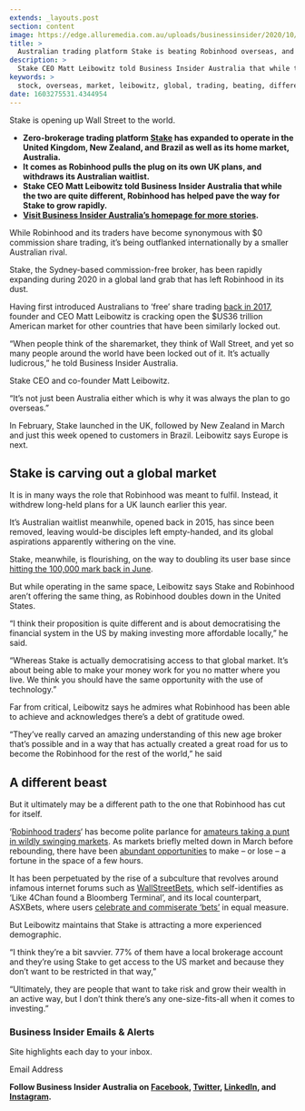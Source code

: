 ```yaml
--- 
extends: _layouts.post 
section: content 
image: https://edge.alluremedia.com.au/uploads/businessinsider/2020/10/phone_markets.jpg 
title: > 
  Australian trading platform Stake is beating Robinhood overseas, and says its traders aren't just gambling on the stock market 
description: > 
  Stake CEO Matt Leibowitz told Business Insider Australia that while the two are quite different, Robinhood has helped pave the way for Stake to grow rapidly.Visit Business Insider Australia’s homepage for more stories.While Robinhood and its traders have become synonymous with $0 commission share trading, it’s being outflanked internationally by a smaller Australian rival.But while operating in the same space, Leibowitz says Stake and Robinhood aren’t offering the same thing, as Robinhood doubles down in the United States.Email Address JoinFollow Business Insider Australia on Facebook, Twitter, LinkedIn, and Instagram. 
keywords: > 
  stock, overseas, market, leibowitz, global, trading, beating, different, business, stake, traders, platform, gambling, way, robinhood, think, insider 
date: 1603275531.4344954 
--- 
```

<div><a href="https://edge.alluremedia.com.au/uploads/businessinsider/2020/10/phone_markets.jpg" rel="modal"><img src="https://edge.alluremedia.com.au/uploads/businessinsider/2020/10/phone_markets.jpg" class="size_primary" alt=""></a>Stake is opening up Wall Street to the world.<ul>
<li>
<strong>Zero-brokerage trading platform <a href="https://www.businessinsider.com.au/stake-australia-users-wall-street-volatility-expansion-2020-6" rel="noopener" target="_blank">Stake</a> has expanded to operate in the United Kingdom, New Zealand, and Brazil as well as its home market, Australia.</strong>
</li>
<li>
<strong>It comes as Robinhood pulls the plug on its own UK plans, and withdraws its Australian waitlist.</strong>
</li>
<li>
<strong>Stake CEO Matt Leibowitz told Business Insider Australia that while the two are quite different, Robinhood has helped pave the way for Stake to grow rapidly.</strong>
</li>
<li>
<strong><a href="https://www.businessinsider.com.au">Visit Business Insider Australia&#8217;s homepage for more stories</a>.</strong>
</li>
</ul>

<p>While Robinhood and its traders have become synonymous with $0 commission share trading, it&#8217;s being outflanked internationally by a smaller Australian rival.</p><p class="brightcove-video-related"></p>
<p class="bightcove-close-video-cross" alt="Close video"></p>
<p class="bightcove-close-video-swipe"></p>
<p class="vjs-playlist-player-container">

</p>
<p class="brightcove-video-title"></p>
<p>Stake, the Sydney-based commission-free broker, has been rapidly expanding during 2020 in a global land grab that has left Robinhood in its dust.</p>
<p>Having first introduced Australians to &#8216;free&#8217; share trading <a href="https://www.businessinsider.com.au/aussie-company-stake-lets-you-trade-us-shares-from-your-phone-opening-up-wall-street-for-your-trading-side-hustle-2019-10" rel="noopener" target="_blank">back in 2017</a>, founder and CEO Matt Leibowitz is cracking open the $US36 trillion American market for other countries that have been similarly locked out.</p>
<p>&#8220;When people think of the sharemarket, they think of Wall Street, and yet so many people around the world have been locked out of it. It&#8217;s actually ludicrous,&#8221; he told Business Insider Australia.</p>
<a href="https://edge.alluremedia.com.au/uploads/businessinsider/2020/10/Stake-Matt.jpg" rel="modal"><img src="https://edge.alluremedia.com.au/uploads/businessinsider/2020/10/Stake-Matt.jpg" class="size_primary" alt=""></a>Stake CEO and co-founder Matt Leibowitz.<p>&#8220;It&#8217;s not just been Australia either which is why it was always the plan to go overseas.&#8221;</p>
<p>In February, Stake launched in the UK, followed by New Zealand in March and just this week opened to customers in Brazil. Leibowitz says Europe is next.</p>
<h2> Stake is carving out a global market </h2>
<p>It is in many ways the role that Robinhood was meant to fulfil. Instead, it withdrew long-held plans for a UK launch earlier this year. </p>
<p>It&#8217;s Australian waitlist meanwhile, opened back in 2015, has since been removed, leaving would-be disciples left empty-handed, and its global aspirations apparently withering on the vine.</p>
<p>Stake, meanwhile, is flourishing, on the way to doubling its user base since <a href="https://www.businessinsider.com.au/stake-australia-users-wall-street-volatility-expansion-2020-6" rel="noopener" target="_blank">hitting the 100,000 mark back in June</a>. </p>
<p>But while operating in the same space, Leibowitz says Stake and Robinhood aren&#8217;t offering the same thing, as Robinhood doubles down in the United States.</p>
<p>&#8220;I think their proposition is quite different and is about democratising the financial system in the US by making investing more affordable locally,&#8221; he said.</p>
<p>&#8220;Whereas Stake is actually democratising access to that global market. It&#8217;s about being able to make your money work for you no matter where you live. We think you should have the same opportunity with the use of technology.&#8221;</p>
<p>Far from critical, Leibowitz says he admires what Robinhood has been able to achieve and acknowledges there&#8217;s a debt of gratitude owed.</p>
<p>&#8220;They&#8217;ve really carved an amazing understanding of this new age broker that&#8217;s possible and in a way that has actually created a great road for us to become the Robinhood for the rest of the world,&#8221; he said</p>
<h2> A different beast </h2>
<p>But it ultimately may be a different path to the one that Robinhood has cut for itself. </p>
<p>&#8216;<a href="https://www.businessinsider.com.au/robinhood-traders-impact-stock-market-prices-none-study-popularity-effect-2020-9?r=US&amp;IR=T" rel="noopener" target="_blank">Robinhood traders</a>&#8216; has become polite parlance for <a href="https://www.businessinsider.com.au/australian-day-trading-asx-coronavirus-volatility-asic-speculation-gambling-2020-5" rel="noopener" target="_blank">amateurs taking a punt in wildly swinging markets</a>. As markets briefly melted down in March before rebounding, there have been <a href="https://www.businessinsider.com.au/australian-investing-coronavirus-asx-money-funds-stocks-companies-2020-4" rel="noopener" target="_blank">abundant opportunities</a> to make &#8211; or lose &#8211; a fortune in the space of a few hours.</p>
<p>It has been perpetuated by the rise of a subculture that revolves around infamous internet forums such as <a href="https://www.businessinsider.com.au/member-of-wallstreetbets-reddit-page-posts-14000-gain-two-trades-2019-10" rel="noopener" target="_blank">WallStreetBets</a>, which self-identifies as &#8216;Like 4Chan found a Bloomberg Terminal&#8217;, and its local counterpart, ASXBets, where users <a href="https://www.businessinsider.com.au/reddit-user-100000-return-two-trades-taking-small-break-2019-10" rel="noopener" target="_blank">celebrate and commiserate &#8216;bets&#8217;</a> in equal measure.</p>
<p>But Leibowitz maintains that Stake is attracting a more experienced demographic.</p>
<p>&#8220;I think they&#8217;re a bit savvier. 77% of them have a local brokerage account and they&#8217;re using Stake to get access to the US market and because they don&#8217;t want to be restricted in that way,&#8221;</p>
<p>&#8220;Ultimately, they are people that want to take risk and grow their wealth in an active way, but I don&#8217;t think there&#8217;s any one-size-fits-all when it comes to investing.&#8221;</p>

<p class="single-article-boilerplate">
</p>

<h3>Business Insider Emails &amp; Alerts</h3>
<p>Site highlights each day to your inbox.</p>
<p class="row col-md-1">
</p>


Email Address
<p class="input-group">

<p class="input-group-btn"></p>
</p>

<p><strong>Follow Business Insider Australia on <a href="https://www.facebook.com/BusinessInsiderAustralia">Facebook</a>, <a href="https://twitter.com/BIAUS">Twitter</a>, <a href="https://www.linkedin.com/company/business-insider-au">LinkedIn</a>, and <a href="https://www.instagram.com/businessinsiderau/">Instagram</a>.</strong></p>
</div>